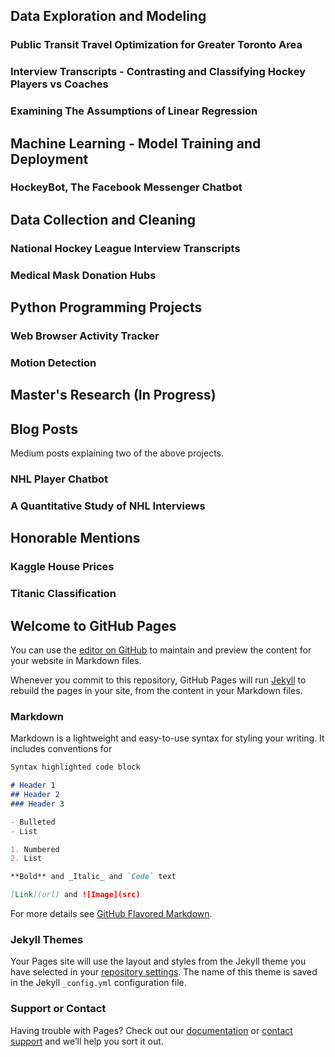 ## Data Exploration and Modeling
### Public Transit Travel Optimization for Greater Toronto Area
### Interview Transcripts - Contrasting and Classifying Hockey Players vs Coaches
### Examining The Assumptions of Linear Regression

## Machine Learning - Model Training and Deployment
### HockeyBot, The Facebook Messenger Chatbot

## Data Collection and Cleaning
### National Hockey League Interview Transcripts
### Medical Mask Donation Hubs

## Python Programming Projects
### Web Browser Activity Tracker
### Motion Detection

## Master's Research (In Progress)

## Blog Posts
Medium posts explaining two of the above projects.
### NHL Player Chatbot
### A Quantitative Study of NHL Interviews

## Honorable Mentions
### Kaggle House Prices
### Titanic Classification

## Welcome to GitHub Pages

You can use the [editor on GitHub](https://github.com/danitamm/danitamm.github.io/edit/master/index.md) to maintain and preview the content for your website in Markdown files.

Whenever you commit to this repository, GitHub Pages will run [Jekyll](https://jekyllrb.com/) to rebuild the pages in your site, from the content in your Markdown files.

### Markdown

Markdown is a lightweight and easy-to-use syntax for styling your writing. It includes conventions for

```markdown
Syntax highlighted code block

# Header 1
## Header 2
### Header 3

- Bulleted
- List

1. Numbered
2. List

**Bold** and _Italic_ and `Code` text

[Link](url) and ![Image](src)
```

For more details see [GitHub Flavored Markdown](https://guides.github.com/features/mastering-markdown/).

### Jekyll Themes

Your Pages site will use the layout and styles from the Jekyll theme you have selected in your [repository settings](https://github.com/danitamm/danitamm.github.io/settings). The name of this theme is saved in the Jekyll `_config.yml` configuration file.

### Support or Contact

Having trouble with Pages? Check out our [documentation](https://help.github.com/categories/github-pages-basics/) or [contact support](https://github.com/contact) and we’ll help you sort it out.
